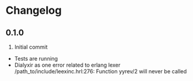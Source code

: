 # Changelog

## 0.1.0

1. Initial commit
  * Tests are running
  * Dialyxir as one error related to erlang lexer
    /path_to/include/leexinc.hrl:276: Function yyrev/2 will never be called
